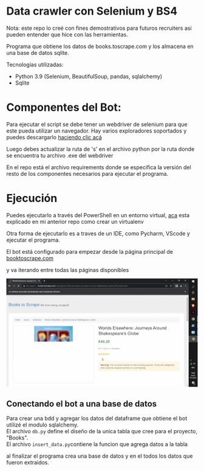 # Data crawler con Selenium y BS4

Nota: este repo lo creé con fines demostrativos para futuros recruiters asi pueden entender que hice con las herramientas.

Programa que obtiene los datos de books.toscrape.com y los almacena en una base de datos sqlite.

Tecnologías utilizadas: 
- Python 3.9 (Selenium, BeautifulSoup, pandas, sqlalchemy)
- Sqlite

# Componentes del Bot:

Para ejecutar el script se debe tener un webdriver de selenium para que este pueda utilizar un navegador.
Hay varios exploradores soportados y puedes descargarlo [haciendo clic acá](https://www.selenium.dev/documentation/webdriver/getting_started/install_drivers/)

Luego debes actualizar la ruta de 's' en el archivo python por la ruta donde se encuentra tu archivo .exe del webdriver

En el repo está el archivo requirements donde se especifica la versión del resto de los componentes necesarios para ejecutar el programa.

# Ejecución

Puedes ejecutarlo a través del PowerShell en un entorno virtual, [aca](https://github.com/bertucci25/Extractor_datos_ML/blob/main/README.md#creando-un-entorno-virtual-virtualenv) esta explicado en mi anterior repo como crear un virtualenv

Otra forma de ejecutarlo es a traves de un IDE, como Pycharm, VScode y ejecutar el programa.

El bot está configurado para empezar desde la página principal de [booktoscrape.com](https://books.toscrape.com/)

y va iterando entre todas las páginas disponibles

![gif del bot en ejecucion](/assets/screen-capture.gif)
<br>

## Conectando el bot a una base de datos
Para crear una bdd y agregar los datos del dataframe que obtiene el bot utilizé el modulo sqlalchemy. <br>
El archivo `db.py` define el diseño de la unica tabla que cree para el proyecto, "Books".<br>
El archivo `insert_data.py`contiene la funcion que agrega datos a la tabla

al finalizar el programa crea una base de datos y en el todos los datos que fueron extraidos.
